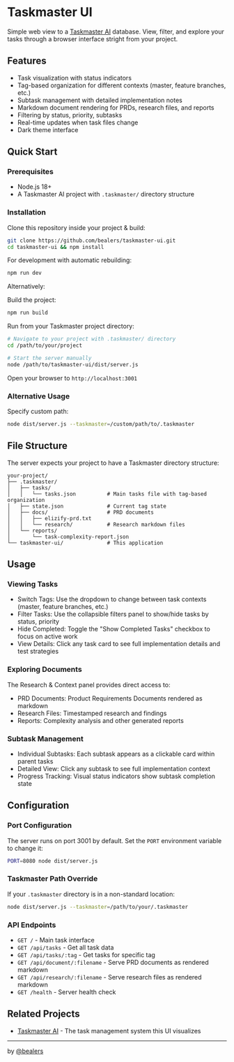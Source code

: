 # Taskmaster UI

Simple web view to a [Taskmaster AI](https://www.task-master.dev/) database. View, filter, and explore your tasks through a browser interface stright from your project.

## Features

- Task visualization with status indicators
- Tag-based organization for different contexts (master, feature branches, etc.)
- Subtask management with detailed implementation notes
- Markdown document rendering for PRDs, research files, and reports
- Filtering by status, priority, subtasks
- Real-time updates when task files change
- Dark theme interface

## Quick Start

### Prerequisites

- Node.js 18+ 
- A Taskmaster AI project with `.taskmaster/` directory structure

### Installation

Clone this repository inside your project & build:
```bash
git clone https://github.com/bealers/taskmaster-ui.git
cd taskmaster-ui && npm install
```

For development with automatic rebuilding:

```bash
npm run dev
```

Alternatively:


Build the project:

```bash
npm run build
```

Run from your Taskmaster project directory:
```bash
# Navigate to your project with .taskmaster/ directory
cd /path/to/your/project

# Start the server manually
node /path/to/taskmaster-ui/dist/server.js
```

Open your browser to `http://localhost:3001`

### Alternative Usage

Specify custom path:
```bash
node dist/server.js --taskmaster=/custom/path/to/.taskmaster
```


## File Structure

The server expects your project to have a Taskmaster directory structure:

```
your-project/
├── .taskmaster/
│   ├── tasks/
│   │   └── tasks.json          # Main tasks file with tag-based organization
│   ├── state.json              # Current tag state
│   ├── docs/                   # PRD documents
│   │   ├── elizify-prd.txt
│   │   └── research/           # Research markdown files
│   └── reports/
│       └── task-complexity-report.json
└── taskmaster-ui/              # This application
```

## Usage

### Viewing Tasks

- Switch Tags: Use the dropdown to change between task contexts (master, feature branches, etc.)
- Filter Tasks: Use the collapsible filters panel to show/hide tasks by status, priority
- Hide Completed: Toggle the "Show Completed Tasks" checkbox to focus on active work
- View Details: Click any task card to see full implementation details and test strategies

### Exploring Documents

The Research & Context panel provides direct access to:
- PRD Documents: Product Requirements Documents rendered as markdown
- Research Files: Timestamped research and findings
- Reports: Complexity analysis and other generated reports

### Subtask Management

- Individual Subtasks: Each subtask appears as a clickable card within parent tasks
- Detailed View: Click any subtask to see full implementation context
- Progress Tracking: Visual status indicators show subtask completion state

## Configuration

### Port Configuration

The server runs on port 3001 by default. Set the `PORT` environment variable to change it:
```bash
PORT=8080 node dist/server.js
```

### Taskmaster Path Override

If your `.taskmaster` directory is in a non-standard location:
```bash
node dist/server.js --taskmaster=/path/to/your/.taskmaster
```

### API Endpoints

- `GET /` - Main task interface
- `GET /api/tasks` - Get all task data
- `GET /api/tasks/:tag` - Get tasks for specific tag
- `GET /api/document/:filename` - Serve PRD documents as rendered markdown
- `GET /api/research/:filename` - Serve research files as rendered markdown
- `GET /health` - Server health check

## Related Projects

- [Taskmaster AI](https://task-master.dev) - The task management system this UI visualizes

---

by [@bealers](https://bealers.com) 